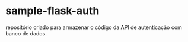 # sample-flask-auth
repositório criado para armazenar o código da API de autenticação com banco de dados.